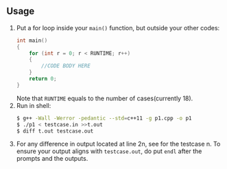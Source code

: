 ## Usage
1. Put a for loop inside your `main()` function, but outside your other codes:
    ```cpp
    int main()
    {
        for (int r = 0; r < RUNTIME; r++)
        {
            //CODE BODY HERE
        }
        return 0;
    }
    ```
    Note that `RUNTIME` equals to the number of cases(currently 18).
2. Run in shell:
    ```bash
    $ g++ -Wall -Werror -pedantic --std=c++11 -g p1.cpp -o p1
    $ ./p1 < testcase.in >>t.out
    $ diff t.out testcase.out
    ```
3. For any difference in output located at line 2n, see for the testcase n. To ensure your output aligns with `testcase.out`, do put `endl` after the prompts and the outputs.
